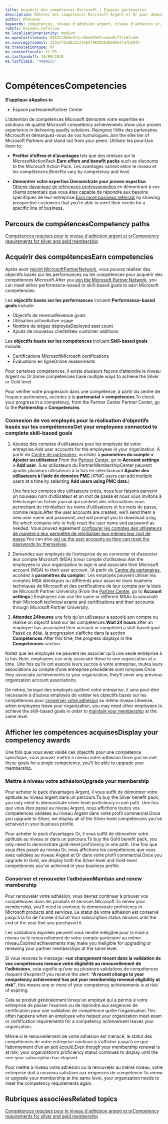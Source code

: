 ```yaml
---
title: Acquérir des compétences Microsoft | Espaces partenaires
description: Obtenez des compétences Microsoft Argent et Or pour démontrer votre expertise en solutions de qualité dans un domaine d’activités spécialisé
author: KPacquer
keywords: compétences, niveau d'adhésion argent, niveau d'adhésion or, mpn, MAPS, compétences, avantages, objectifs de performance, objectifs de compétence
robots: noindex,nofollow
ms.localizationpriority: medium
ms.openlocfilehash: 858321809e311cc8be83967ceebd5c71fe82c48c
ms.sourcegitcommit: 123a7f53d633c27eb5f982926d856de47afb1042
ms.translationtype: MT
ms.contentlocale: fr-FR
ms.lasthandoff: 10/09/2018
ms.locfileid: "4490155"
---
```

<!--
•   FWLink https://go.microsoft.com/fwlink/?linkid=851080 : top of page
•   FWLink https://go.microsoft.com/fwlink/?linkid=851281: top of page (duplicate)
•   FWLink https://go.microsoft.com/fwlink/?linkid=851079: Competencies (#attainment_paths)
•   FWLink https://go.microsoft.com/fwlink/?linkid=851081: Maintain and renew membership (#maintain_membership)
•   FWLink https://go.microsoft.com/fwlink/?linkid=851082: Get your employees connected to complete skill-based goals (#associating_achievements)
•   FWLink https://go.microsoft.com/fwlink/?linkid=851083 : Achievement overrides (#achievement_override)
•   FWLink: https://go.microsoft.com/fwlink/?linkid=851236: UI link, goes to the place where you import new users. Temporarily points to the Partner Center homepage.
•   FWLink: https://go.microsoft.com/fwlink/?linkid=851607 :Will go to the docs page for Silver/Gold competency achievements. Currently goes to https://partnercenter.microsoft.com/partner/cloud-solution-provider 

 -->

# <a name="competencies"></a><span data-ttu-id="afaec-104">Compétences</span><span class="sxs-lookup"><span data-stu-id="afaec-104">Competencies</span></span>

**<span data-ttu-id="afaec-105">S’applique à</span><span class="sxs-lookup"><span data-stu-id="afaec-105">Applies to</span></span>**
-  <span data-ttu-id="afaec-106">Espace partenaires</span><span class="sxs-lookup"><span data-stu-id="afaec-106">Partner Center</span></span>

<span data-ttu-id="afaec-107">L’obtention de compétences Microsoft démontre votre expertise en solutions de qualité.</span><span class="sxs-lookup"><span data-stu-id="afaec-107">Microsoft competency achievements show your proven experience in delivering quality solutions.</span></span> <span data-ttu-id="afaec-108">Rejoignez l’élite des partenaires Microsoft et démarquez-vous de vos homologues.</span><span class="sxs-lookup"><span data-stu-id="afaec-108">Join the elite tier of Microsoft Partners and stand out from your peers.</span></span> <span data-ttu-id="afaec-109">Utilisez-les pour:</span><span class="sxs-lookup"><span data-stu-id="afaec-109">Use them to:</span></span> 

*  <span data-ttu-id="afaec-110">**Profiter d’offres et d’avantages** tels que des remises sur le MicrosoftActionPack.</span><span class="sxs-lookup"><span data-stu-id="afaec-110">**Earn offers and benefit packs** such as discounts to the Microsoft Action Pack.</span></span> <span data-ttu-id="afaec-111">Les avantages varient selon le niveau et les compétences.</span><span class="sxs-lookup"><span data-stu-id="afaec-111">Benefits vary by competency and level.</span></span> 

*  <span data-ttu-id="afaec-112">**Démontrer votre expertise**.</span><span class="sxs-lookup"><span data-stu-id="afaec-112">**Demonstrate your proven expertise**.</span></span> <span data-ttu-id="afaec-113">[Obtenir davantage de références professionnelles](referrals.md) en démontrant à vos clients potentiels que vous êtes capable de répondre aux besoins spécifiques de leur entreprise.</span><span class="sxs-lookup"><span data-stu-id="afaec-113">[Earn more business referrals](referrals.md) by showing prospective customers that you're able to meet their needs for a specific line of business.</span></span>

## <a href="" id="attainment_paths"></a> <span data-ttu-id="afaec-114">Parcours de compétences</span><span class="sxs-lookup"><span data-stu-id="afaec-114">Competency paths</span></span>

[<span data-ttu-id="afaec-115">Compétences requises pour le niveau d'adhésion argent et or</span><span class="sxs-lookup"><span data-stu-id="afaec-115">Competency requirements for silver and gold membership</span></span>](learn-about-competencies.md)

## <a name="earn-competencies"></a><span data-ttu-id="afaec-116">Acquérir des compétences</span><span class="sxs-lookup"><span data-stu-id="afaec-116">Earn competencies</span></span>

<span data-ttu-id="afaec-117">Après avoir [rejoint MicrosoftPartnerNetwork](mpn-overview.md), vous pouvez réaliser des objectifs basés sur les performances ou les compétences pour acquérir des compétences Microsoft.</span><span class="sxs-lookup"><span data-stu-id="afaec-117">After you [join the Microsoft Partner Network](mpn-overview.md), you can meet either performance-based or skill-based goals to earn Microsoft competencies.</span></span> 

<span data-ttu-id="afaec-118">Les **objectifs basés sur les performances** incluent:</span><span class="sxs-lookup"><span data-stu-id="afaec-118">**Performance-based goals** include:</span></span> 
* <span data-ttu-id="afaec-119">Objectifs de revenus</span><span class="sxs-lookup"><span data-stu-id="afaec-119">Revenue goals</span></span>
* <span data-ttu-id="afaec-120">Utilisation active</span><span class="sxs-lookup"><span data-stu-id="afaec-120">Active usage</span></span>
* <span data-ttu-id="afaec-121">Nombre de sièges déployés</span><span class="sxs-lookup"><span data-stu-id="afaec-121">Deployed seat count</span></span>
* <span data-ttu-id="afaec-122">Ajouts de nouveaux clients</span><span class="sxs-lookup"><span data-stu-id="afaec-122">New customer additions</span></span>

<span data-ttu-id="afaec-123">Les **objectifs basés sur les compétences** incluent:</span><span class="sxs-lookup"><span data-stu-id="afaec-123">**Skill-based goals** include:</span></span> 
* <span data-ttu-id="afaec-124">Certifications Microsoft</span><span class="sxs-lookup"><span data-stu-id="afaec-124">Microsoft certifications</span></span>
* <span data-ttu-id="afaec-125">Évaluations en ligne</span><span class="sxs-lookup"><span data-stu-id="afaec-125">Online assessments</span></span> 

<span data-ttu-id="afaec-126">Pour certaines compétences, il existe plusieurs façons d’atteindre le niveau Argent ou Or.</span><span class="sxs-lookup"><span data-stu-id="afaec-126">Some competencies have multiple ways to achieve the Silver or Gold level.</span></span>

<span data-ttu-id="afaec-127">Pour vérifier votre progression dans une compétence, à partir du centre de l’espace partenaires, accédez à la **partenariat > compétences**.</span><span class="sxs-lookup"><span data-stu-id="afaec-127">To check your progress in a competency, from the Partner Center Partner Center, go to the **Partnership > Competencies**.</span></span> 

### <a href="" id="associating_achievements"></a><span data-ttu-id="afaec-128">Connexion de vos employés pour la réalisation d’objectifs basés sur les compétences</span><span class="sxs-lookup"><span data-stu-id="afaec-128">Get your employees connected to complete skill-based goals</span></span>

1.  <span data-ttu-id="afaec-129">Ajoutez des comptes d’utilisateurs pour les employés de votre entreprise.</span><span class="sxs-lookup"><span data-stu-id="afaec-129">Add user accounts for the employees in your organization.</span></span> <span data-ttu-id="afaec-130">À partir du [Centre de partenaires](http://partnercenter.microsoft.com), accédez à **paramètres du compte > Ajouter un utilisateur**.</span><span class="sxs-lookup"><span data-stu-id="afaec-130">From the [Partner Center](http://partnercenter.microsoft.com), go to **Account settings > Add user**.</span></span> <span data-ttu-id="afaec-131">(Les utilisateurs du PartnerMembershipCenter peuvent ajouter plusieurs utilisateurs à la fois en sélectionnant **Ajouter des utilisateurs à l’aide de données PMC**.)</span><span class="sxs-lookup"><span data-stu-id="afaec-131">(PMC users can add multiple users at a time by selecting **Add users using PMC data**.)</span></span>

    <span data-ttu-id="afaec-132">Une fois les comptes des utilisateurs créés, nous leur faisons parvenir un nouveau nom d’utilisateur et un mot de passe et nous vous invitons à télécharger un fichier journal qui contient des informations vous permettant de réinitialiser les noms d’utilisateurs et les mots de passe, comme requis.</span><span class="sxs-lookup"><span data-stu-id="afaec-132">After the user accounts are created, we'll send them a new user name and password, and will prompt you to download a log file which contains info to help reset the user name and password as needed.</span></span> <span data-ttu-id="afaec-133">Vous pouvez également [configurer les comptes des utilisateurs de manière à leur permettre de réinitialiser eux-mêmes leur mot de passe](https://docs.microsoft.com/en-us/azure/active-directory/active-directory-passwords-getting-started).</span><span class="sxs-lookup"><span data-stu-id="afaec-133">You can also [set up the user accounts so they can reset the passwords by themselves](https://docs.microsoft.com/en-us/azure/active-directory/active-directory-passwords-getting-started).</span></span>

2. <span data-ttu-id="afaec-134">Demandez aux employés de l’entreprise de se connecter et d’associer leur compte Microsoft (MSA) à leur compte d’utilisateur.</span><span class="sxs-lookup"><span data-stu-id="afaec-134">Ask the employees in your organization to sign in and associate their Microsoft account (MSA) to their user account.</span></span> <span data-ttu-id="afaec-135">(À partir du [Centre de partenaires](http://partnercenter.microsoft.com), accédez à **paramètres du compte**). Les employés peuvent utiliser les comptes MSA identiques ou différents pour associer leurs examens techniques de Microsoft et des certifications de leur compte par le biais de Microsoft Partner University.</span><span class="sxs-lookup"><span data-stu-id="afaec-135">(From the [Partner Center](http://partnercenter.microsoft.com), go to **Account settings**.) Employees can use the same or different MSAs to associate their Microsoft technical exams and certifications and their accounts through Microsoft Partner University.</span></span>

3.  <span data-ttu-id="afaec-136">**Attendez 24heures** une fois qu’un utilisateur a associé son compte ou réalisé un objectif basé sur les compétences.</span><span class="sxs-lookup"><span data-stu-id="afaec-136">**Wait 24 hours** after an employee has associated their account or completed a skill-based goal.</span></span> <span data-ttu-id="afaec-137">Passé ce délai, la progression s’affiche dans la section **Compétences**.</span><span class="sxs-lookup"><span data-stu-id="afaec-137">After this time, the progress displays in the **Competencies** section.</span></span>

<span data-ttu-id="afaec-138">Notez que les employés ne peuvent les associer qu’à une seule entreprise à la fois.</span><span class="sxs-lookup"><span data-stu-id="afaec-138">Note, employees can only associate these to one organization at a time.</span></span> <span data-ttu-id="afaec-139">Une fois qu’ils ont associé leurs succès à votre entreprise, toutes leurs associations au compte d’une entreprise précédente sont rompues.</span><span class="sxs-lookup"><span data-stu-id="afaec-139">Once they associate achievements to your organization, they’ll sever any previous organization account associations.</span></span>

<span data-ttu-id="afaec-140">De même, lorsque des employés quittent votre entreprise, il sera peut-être nécessaire à d’autres employés de valider les objectifs basés sur les compétences pour [conserver votre adhésion](#maintaining_membership) au même niveau.</span><span class="sxs-lookup"><span data-stu-id="afaec-140">Likewise, when employees leave your organization, you may need other employees to achieve the skill-based goals in order to [maintain your membership](#maintaining_membership) at the same level.</span></span>

## <a name="display-your-competency-awards"></a><span data-ttu-id="afaec-141">Afficher les compétences acquises</span><span class="sxs-lookup"><span data-stu-id="afaec-141">Display your competency awards</span></span>

<span data-ttu-id="afaec-142">Une fois que vous avez validé ces objectifs pour une compétence spécifique, vous pouvez mettre à niveau votre adhésion.</span><span class="sxs-lookup"><span data-stu-id="afaec-142">Once you've met these goals for a single competency, you'll be able to upgrade your membership.</span></span>

### <a name="upgrade-your-membership"></a><span data-ttu-id="afaec-143">Mettre à niveau votre adhésion</span><span class="sxs-lookup"><span data-stu-id="afaec-143">Upgrade your membership</span></span>

<span data-ttu-id="afaec-144">Pour acheter le pack d’avantages Argent, il vous suffit de démontrer votre aptitude au niveau argent dans un parcours.</span><span class="sxs-lookup"><span data-stu-id="afaec-144">To buy the Silver benefit pack, you only need to demonstrate silver-level proficiency in one path.</span></span> <span data-ttu-id="afaec-145">Une fois que vous êtes passé au niveau Argent, nous affichons toutes vos compétences validées au niveau Argent dans votre profil commercial.</span><span class="sxs-lookup"><span data-stu-id="afaec-145">Once you upgrade to Silver, we display all of the Silver-level competencies you’ve achieved in your business profile.</span></span> 

<span data-ttu-id="afaec-146">Pour acheter le pack d’avantages Or, il vous suffit de démontrer votre aptitude au niveau or dans un parcours.</span><span class="sxs-lookup"><span data-stu-id="afaec-146">To buy the Gold benefit pack, you only need to demonstrate gold-level proficiency in one path.</span></span> <span data-ttu-id="afaec-147">Une fois que vous êtes passé au niveau Or, nous affichons les compétences que vous avez validées au niveau Argent et Or dans votre profil commercial.</span><span class="sxs-lookup"><span data-stu-id="afaec-147">Once you upgrade to Gold, we display both the Silver-level and Gold-level competencies you’ve achieved in your business profile.</span></span> 

### <a href="" id="maintain_membership"></a> <span data-ttu-id="afaec-148">Conserver et renouveler l’adhésion</span><span class="sxs-lookup"><span data-stu-id="afaec-148">Maintain and renew membership</span></span>

<span data-ttu-id="afaec-149">Pour renouveler votre adhésion, vous devrez continuer à prouver vos compétences dans les produits et services Microsoft.</span><span class="sxs-lookup"><span data-stu-id="afaec-149">To renew your membership, you’ll need to continue to demonstrate proficiency in Microsoft products and services.</span></span> <span data-ttu-id="afaec-150">Le statut de votre adhésion est conservé jusqu’à la fin de l’année d’achat.</span><span class="sxs-lookup"><span data-stu-id="afaec-150">Your subscription status remains until the end of the year that you purchased it.</span></span>

<span data-ttu-id="afaec-151">Les validations expirées peuvent vous rendre inéligible pour la mise à niveau ou le renouvellement de votre compte partenaire au même niveau.</span><span class="sxs-lookup"><span data-stu-id="afaec-151">Expired achievements may make you ineligible for upgrading or renewing your partner memberships at the same level.</span></span> 

<span data-ttu-id="afaec-152">Si vous recevez le message: **«un changement récent dans la validation de vos compétences menace votre éligibilité au renouvellement de l’adhésion»**, cela signifie qu’une ou plusieurs validations de compétences risquent d’expirer.</span><span class="sxs-lookup"><span data-stu-id="afaec-152">If you receive the alert: **“A recent change to your competency achievement has put your membership renewal eligibility at risk”**, this means one or more of your competency achievements is at risk of expiring.</span></span> 

<span data-ttu-id="afaec-153">Cela se produit généralement lorsqu’un employé qui a permis à votre entreprise de passer l’examen ou de répondre aux exigences de certification pour une validation de compétence quitte l’organisation.</span><span class="sxs-lookup"><span data-stu-id="afaec-153">This often happens when an employee who helped your organization meet exam or certification requirements for a competency achievement leaves your organization.</span></span> 

<span data-ttu-id="afaec-154">Même si le renouvellement de votre adhésion est menacé, le statut des compétences de votre entreprise continue à s’afficher jusqu’à ce que l’abonnement d’un an soit écoulé.</span><span class="sxs-lookup"><span data-stu-id="afaec-154">Even though your membership renewal is at risk, your organization’s proficiency status continues to display until the one-year subscription has elapsed.</span></span>

<span data-ttu-id="afaec-155">Pour mettre à niveau votre adhésion ou la renouveler au même niveau, votre entreprise doit à nouveau satisfaire aux exigences de compétence.</span><span class="sxs-lookup"><span data-stu-id="afaec-155">To renew or upgrade your membership at the same level, your organization needs to meet the competency requirements again.</span></span>

## <a name="related-topics"></a><span data-ttu-id="afaec-156">Rubriques associées</span><span class="sxs-lookup"><span data-stu-id="afaec-156">Related topics</span></span>

[<span data-ttu-id="afaec-157">Compétences requises pour le niveau d'adhésion argent et or</span><span class="sxs-lookup"><span data-stu-id="afaec-157">Competency requirements for silver and gold membership</span></span>](learn-about-competencies.md)